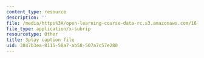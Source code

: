 ```yaml
---
content_type: resource
description: ''
file: /media/https%3A/open-learning-course-data-rc.s3.amazonaws.com/16-90-computational-methods-in-aerospace-engineering-spring-2014/3847b3ea811558a7ab58507a7c57e280_B4ueTZZZG0E.vtt
file_type: application/x-subrip
resourcetype: Other
title: 3play caption file
uid: 3847b3ea-8115-58a7-ab58-507a7c57e280
---
```


